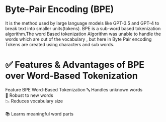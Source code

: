 # Byte-Pair Encoding (BPE)
It is the method used by large language models like GPT-3.5 and GPT-4 to break text into smaller units(tokens).
BPE is a sub-word based tokenization algorithm.The word Based tokenization Algorithm was unable to handle the words which are out of the vocabulary , but here in Byte Pair encoding Tokens are created using characters and sub words.

# ✅ Features & Advantages of BPE over Word-Based Tokenization
Feature	BPE	Word-Based Tokenization
🔤 Handles unknown words<br>
💬 Robust to new words	<br>
📉 Reduces vocabulary size<br>	
📚 Learns meaningful word parts<br>

